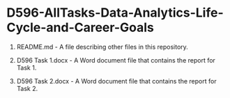 # D596-AllTasks-Data-Analytics-Life-Cycle-and-Career-Goals

1. README.md - A file describing other files in this repository.

2. D596 Task 1.docx - A Word document file that contains the report for Task 1.

3. D596 Task 2.docx - A Word document file that contains the report for Task 2.
